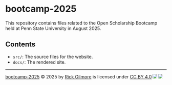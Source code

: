 # bootcamp-2025

This repository contains files related to the Open Scholarship Bootcamp held at Penn State University in August 2025.

## Contents

- `src/`: The source files for the website.
- `docs/`: The rendered site.

---

<a href="https://creativecommons.org">bootcamp-2025</a> © 2025 by <a href="https://creativecommons.org">Rick Gilmore</a> is licensed under <a href="https://creativecommons.org/licenses/by/4.0/">CC BY 4.0</a><img src="https://mirrors.creativecommons.org/presskit/icons/cc.svg" style="max-width: 1em;max-height:1em;margin-left: .2em;"><img src="https://mirrors.creativecommons.org/presskit/icons/by.svg" style="max-width: 1em;max-height:1em;margin-left: .2em;">